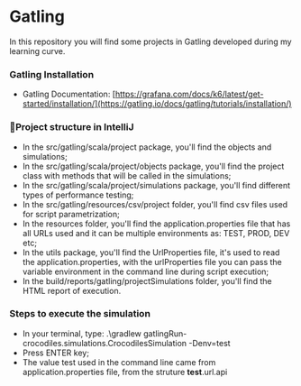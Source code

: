 # Gatling
In this repository you will find some projects in Gatling developed during my learning curve.

### **Gatling Installation**
- Gatling Documentation: [https://grafana.com/docs/k6/latest/get-started/installation/](https://gatling.io/docs/gatling/tutorials/installation/)

### 📂**Project structure in IntelliJ**

- In the src/gatling/scala/project package, you'll find the objects and simulations;
- In the src/gatling/scala/project/objects package, you'll find the project class with methods that will be called in the simulations;
- In the src/gatling/scala/project/simulations package, you'll find different types of performance testing;
- In the src/gatling/resources/csv/project folder, you'll find csv files used for script parametrization;
- In the resources folder, you'll find the application.properties file that has all URLs used and it can be multiple environments as: TEST, PROD, DEV etc;
- In the utils package, you'll find the UrlProperties file, it's used to read the application.properties, with the urlProperties file you can pass the variable environment in the command line during script execution;
- In the build/reports/gatling/projectSimulations folder, you'll find the HTML report of execution.


### **Steps to execute the simulation**
- In your terminal, type: .\gradlew gatlingRun-crocodiles.simulations.CrocodilesSimulation -Denv=test
- Press ENTER key;
- The value test used in the command line came from application.properties file, from the struture **test**.url.api
